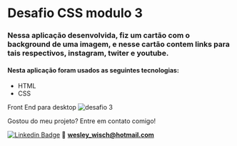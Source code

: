 # Desafio CSS  modulo 3 

### Nessa aplicação desenvolvida, fiz um cartão com o background de uma imagem, e nesse cartão contem links para tais respectivos, instagram, twiter e youtube.

#### Nesta aplicação foram usados as seguintes tecnologias:
- HTML
- CSS

 Front End para desktop
 ![desafio 3](https://user-images.githubusercontent.com/79159487/114697073-7343c180-9ceb-11eb-975b-59178d5731d3.png)

Gostou do meu projeto? Entre em contato comigo!

[![Linkedin Badge](https://img.shields.io/badge/-LinkedIn-blue?style=flat-square&logo=Linkedin&logoColor=white&link=https://www.linkedin.com/in/wesley-wisch-lorenzeti-525143146/)](https://www.linkedin.com/in/wesley-wisch-lorenzeti-525143146/)
📧 **[wesley_wisch@hotmail.com](mailto:wesley_wisch@hotmail.com)**